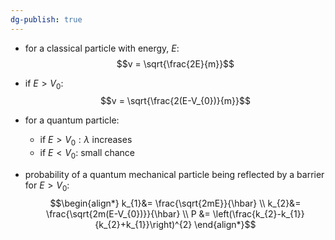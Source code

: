 ```yaml
---
dg-publish: true
---
```


- for a classical particle with energy, $E:$ 
$$v = \sqrt{\frac{2E}{m}}$$
- if $E>V_{0}:$ 
$$v = \sqrt{\frac{2(E-V_{0})}{m}}$$

- for a quantum particle: 
	- if $E>V_{0}: \lambda$ increases 
	- if $E<V_{0}:$ small chance

- probability of a quantum mechanical particle being reflected by a barrier for $E>V_{0}:$ 
$$\begin{align*}
	k_{1}&= \frac{\sqrt{2mE}}{\hbar} \\
	k_{2}&= \frac{\sqrt{2m(E-V_{0})}}{\hbar} \\
	P &= \left(\frac{k_{2}-k_{1}}{k_{2}+k_{1}}\right)^{2}
\end{align*}$$
